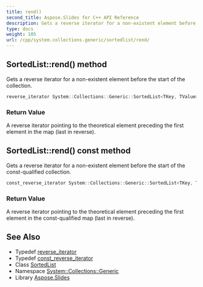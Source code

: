 ```yaml
---
title: rend()
second_title: Aspose.Slides for C++ API Reference
description: Gets a reverse iterator for a non-existent element before the start of the collection.
type: docs
weight: 105
url: /cpp/system.collections.generic/sortedlist/rend/
---
```

## SortedList::rend() method


Gets a reverse iterator for a non-existent element before the start of the collection.

```cpp
reverse_iterator System::Collections::Generic::SortedList<TKey, TValue>::rend() noexcept
```


### Return Value

A reverse iterator pointing to the theoretical element preceding the first element in the map (last in reverse).

## SortedList::rend() const method


Gets a reverse iterator for a non-existent element before the start of the const-qualified collection.

```cpp
const_reverse_iterator System::Collections::Generic::SortedList<TKey, TValue>::rend() const noexcept
```


### Return Value

A reverse iterator pointing to the theoretical element preceding the first element in the const-qualified map (last in reverse).

## See Also

* Typedef [reverse_iterator](./reverse_iterator/)
* Typedef [const_reverse_iterator](./const_reverse_iterator/)
* Class [SortedList](./)
* Namespace [System::Collections::Generic](../)
* Library [Aspose.Slides](../../)